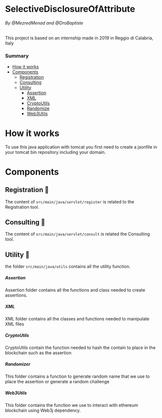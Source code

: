 # SelectiveDisclosureOfAttribute
###### By @MezredMenad and @DroBaptiste

This project is based on an internship made in 2019 in Reggio di Calabria, Italy

### Summary
* [How it works](#how-it-works) 
* [Components](#components) 
  * [Registration](#registration-pencil)   
  * [Consulting](#consulting-eyes) 
  * [Utility](#utility-wrench)   
    * [Assertion](#assertion)
    * [XML](#xml)
    * [CryptoUtils](#cryptoutils)
    * [Randomize](#randomize)
    * [Web3Utils](#Web3Utils)
   

# How it works

To use this java application with tomcat you first need to create a jsonfile in your tomcat bin repository including your domain.

# Components

## Registration :pencil:

The content of ```src/main/java/servlet/register``` is related to the Registration tool.

## Consulting :eyes:

The content of ```src/main/java/servlet/consult``` is related the Consulting tool.

## Utility :wrench:

the folder ```src/main/java/utils``` contains all the utility function.

##### Assertion

Assertion folder contains all the functions and class needed to create  assertions.

##### XML

XML folder contains all the classes and functions needed to manipulate XML files

##### CryptoUtils

CryptoUtils contain the function needed to hash the contain to place in the blockchain such as the assertion

##### Randomizer

This folder contains a function to generate random name that we use to place the assertion or generate a random challenge

##### Web3Utils

This folder contains the function we use to interact with ethereum blockchain using Web3j dependency.
